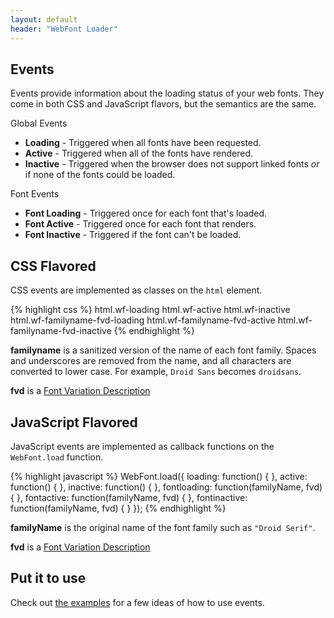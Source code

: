 ```yaml
---
layout: default
header: "WebFont Loader"
---
```


Events
------

Events provide information about the loading status of your web fonts. They
come in both CSS and JavaScript flavors, but the semantics are the same.

Global Events

  * **Loading** - Triggered when all fonts have been requested.
  * **Active** - Triggered when all of the fonts have rendered.
  * **Inactive** - Triggered when the browser does not support
      linked fonts *or* if none of the fonts could be loaded.

Font Events

  * **Font Loading** - Triggered once for each font that's loaded.
  * **Font Active** - Triggered once for each font that renders.
  * **Font Inactive** - Triggered if the font can't be loaded.

CSS Flavored
------------

CSS events are implemented as classes on the `html` element.

{% highlight css %}
html.wf-loading
html.wf-active
html.wf-inactive
html.wf-familyname-fvd-loading
html.wf-familyname-fvd-active
html.wf-familyname-fvd-inactive
{% endhighlight %}

**familyname** is a sanitized version of the name of each font family. Spaces
and underscores are removed from the name, and all characters are converted to
lower case. For example, `Droid Sans` becomes `droidsans`.

**fvd** is a [Font Variation Description][fvd]


JavaScript Flavored
-------------------

JavaScript events are implemented as callback functions on the `WebFont.load`
function.

{% highlight javascript %}
WebFont.load({
  loading: function() {
  },
  active: function() {
  },
  inactive: function() {
  },
  fontloading: function(familyName, fvd) {
  },
  fontactive: function(familyName, fvd) {
  },
  fontinactive: function(familyName, fvd) {
  }
});
{% endhighlight %}


**familyName** is the original name of the font family such as `"Droid Serif"`.

**fvd** is a [Font Variation Description][fvd]


Put it to use
-------------

Check out [the examples](examples.html) for a few ideas of how to use events.


[fvd]: fvd.html

